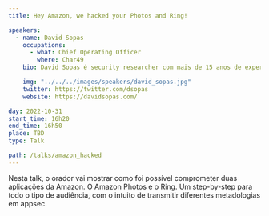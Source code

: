 ```yaml
---
title: Hey Amazon, we hacked your Photos and Ring!

speakers:
  - name: David Sopas
    occupations:
      - what: Chief Operating Officer
        where: Char49
    bio: David Sopas é security researcher com mais de 15 anos de experiência. Atualmente lidera uma equipa de researchers da Checkmarx, e é co-fundador da Char49. David foi reconhecido publicamente por encontrar falhas em empresas como Google, Microsoft, Adobe, eBay, Amazon e muitas outras. Alguns trabalhos de research do David já foram apresentados em conferências de segurança, como por exemplo, na DEF CON, BSides e OWASP Appsec.

    img: "../../../images/speakers/david_sopas.jpg"
    twitter: https://twitter.com/dsopas
    website: https://davidsopas.com/

day: 2022-10-31
start_time: 16h20
end_time: 16h50
place: TBD
type: Talk

path: /talks/amazon_hacked
---
```


Nesta talk, o orador vai mostrar como foi possível comprometer duas aplicações da Amazon. O Amazon Photos e o Ring. Um step-by-step para todo o tipo de audiência, com o intuito de transmitir diferentes metadologias em appsec.
